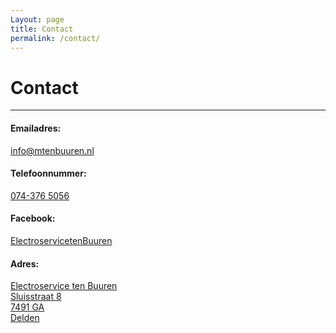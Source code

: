 ```yaml
---
Layout: page
title: Contact
permalink: /contact/
---
```


# Contact

***

#### Emailadres:

[info@mtenbuuren.nl](mailto:info@mtenbuuren.nl)

#### Telefoonnummer:

[074-376 5056](tel:+31743765056)

#### Facebook:
[ElectroservicetenBuuren](https://www.facebook.com/ElectroservicetenBuuren/)

#### Adres:


<a href="https://www.google.nl/maps/place/Electro+Service+ten+Buuren+B.V./@52.2545066,6.6969394,17z/data=!3m1!4b1!4m5!3m4!1s0x47b80c1e5d077e5b:0x548728ad651e0a15!8m2!3d52.2545033!4d6.699128" target="_blank">
Electroservice ten Buuren<br/>
Sluisstraat 8<br/>
7491 GA<br/>
Delden